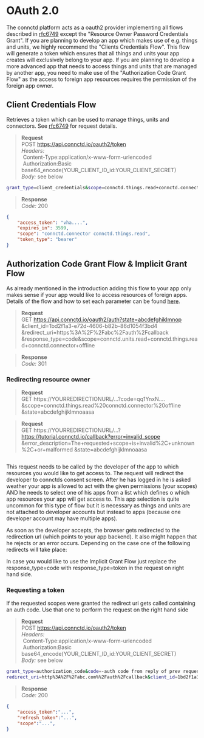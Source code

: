 # OAuth 2.0

The connctd platform acts as a oauth2 provider implementing all flows described in
[rfc6749](https://tools.ietf.org/html/rfc6749#section-4) except the "Resource Owner Password Credentials Grant". If you
are planning to develop an app which makes use of e.g. things and units, we highly recommend the
"Clients Credentials Flow". This flow will generate a token which ensures that all things and units your 
app creates will exclusively belong to your app. If you are planning to develop a more advanced app that needs to
access things and units that are managed by another app, you need to make use of the
"Authorization Code Grant Flow" as the access to foreign app resources requires the permission of the foreign app
owner.

## Client Credentials Flow

Retrieves a token which can be used to manage things, units and connectors. See [rfc6749](https://tools.ietf.org/html/rfc6749#section-4.4)
for request details.

> **Request**<br>
> POST https://api.connctd.io/oauth2/token<br>
> *Headers:*<br>
> &nbsp;Content-Type:application/x-www-form-urlencoded<br>
> &nbsp;Authorization:Basic base64_encode(YOUR_CLIENT_ID_id:YOUR_CLIENT_SECRET)<br>
> *Body:* see below<br>

```bash
grant_type=client_credentials&scope=connctd.things.read+connctd.connector
```

> **Response**<br>
> *Code:* 200

```json
{
    "access_token": "vha....",
    "expires_in": 3599,
    "scope": "connctd.connector connctd.things.read",
    "token_type": "bearer"
}
```

## Authorization Code Grant Flow & Implicit Grant Flow

As already mentioned in the introduction adding this flow to your app only makes sense if your app would like to access
 resources of foreign apps. Details of the flow and how to set each parameter can be found [here](https://tools.ietf.org/html/rfc6749#section-4.1).

> **Request**<br>
> GET https://api.connctd.io/oauth2/auth?state=abcdefghiklmnop
> &client_id=1bd2f1a3-e72d-4606-b82b-86d1054f3bd4
> &redirect_uri=https%3A%2F%2Fabc%2Fauth%2Fcallback
> &response_type=code&scope=connctd.units.read+connctd.things.read+connctd.connector+offline

> **Response**<br>
> *Code:* 301

### Redirecting resource owner

> **Request**<br>
> GET https://YOURREDIRECTIONURL/...?code=qq1YnxN....
> &scope=connctd.things.read%20connctd.connector%20offline
> &state=abcdefghijklmnoaasa

> **Request**<br>
> GET https://YOURREDIRECTIONURL/...?https://tutorial.connctd.io/callback?error=invalid_scope
> &error_description=The+requested+scope+is+invalid%2C+unknown%2C+or+malformed
> &state=abcdefghijklmnoaasa
```json
```

This request needs to be called by the developer of the app to which resources you would like to get access to. The
request will redirect the developer to connctds consent screen. After he has logged in he is asked weather your app is
allowed to act with the given permissions (your scopes) AND he needs to select one of his apps from a list which defines
 o which app resources your app will get access to. This app selection is quite uncommon for this type of flow but it is
necessary as things and units are not attached to developer accounts but instead to apps (because one
developer account may have multiple apps).

As soon as the developer accepts, the browser gets redirected to the redirection url (which points to your app backend).
It also might happen that he rejects or an error occurs. Depending on the case one of the following redirects will take place:

<aside class="notice">
  In case you would like to use the Implicit Grant Flow just replace the response_type=code with response_type=token in the request on right hand side.
</aside>

### Requesting a token

If the requested scopes were granted the redirect uri gets called containing an auth code. Use that one to perform the
request on the right hand side

> **Request**<br>
> POST https://api.connctd.io/oauth2/token<br>
> *Headers:*<br>
> &nbsp;Content-Type:application/x-www-form-urlencoded<br>
> &nbsp;Authorization:Basic base64_encode(YOUR_CLIENT_ID_id:YOUR_CLIENT_SECRET)<br>
> *Body:* see below<br>

```bash
grant_type=authorization_code&code=-auth code from reply of prev request-&
redirect_uri=http%3A%2F%2Fabc.com%%2Fauth%2Fcallback&client_id=1bd2f1a3-e72d-4606-b82b-86d1054f3bd4
```

> **Response**<br>
> *Code:* 200

```json
{
    "access_token":"...",
    "refresh_token":"...",
    "scope":"...",
}
```
